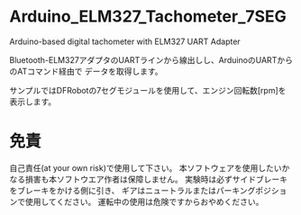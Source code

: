 Arduino_ELM327_Tachometer_7SEG
==============================

Arduino-based digital tachometer with ELM327 UART Adapter


Bluetooth-ELM327アダプタのUARTラインから線出しし、ArduinoのUARTからのATコマンド経由で
データを取得します。

サンプルではDFRobotの7セグモジュールを使用して、エンジン回転数[rpm]を表示します。



免責
================================
自己責任(at your own risk)で使用して下さい。
本ソフトウェアを使用したいかなる損害も本ソフトウエア作者は保障しません。
実験時は必ずサイドブレーキをブレーキをかける側に引き、
ギアはニュートラルまたはパーキングポジションで使用してください。
運転中の使用は危険ですからおやめください。
